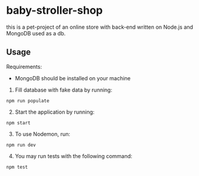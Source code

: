 # baby-stroller-shop

this is a pet-project of an online store with back-end 
written on Node.js and MongoDB used as a db.

## Usage

Requirements:
- MongoDB should be installed on your machine

1. Fill database with fake data by running:
```
npm run populate
```
2. Start the application by running:
```
npm start
```
3. To use Nodemon, run:
```
npm run dev
```
4. You may run tests with the following command:
```
npm test
```
